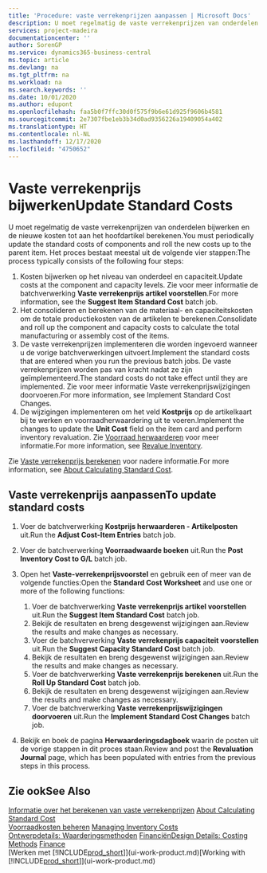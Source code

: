 ```yaml
---
title: 'Procedure: vaste verrekenprijzen aanpassen | Microsoft Docs'
description: U moet regelmatig de vaste verrekenprijzen van onderdelen bijwerken en de nieuwe kosten tot aan het hoofdartikel berekenen.
services: project-madeira
documentationcenter: ''
author: SorenGP
ms.service: dynamics365-business-central
ms.topic: article
ms.devlang: na
ms.tgt_pltfrm: na
ms.workload: na
ms.search.keywords: ''
ms.date: 10/01/2020
ms.author: edupont
ms.openlocfilehash: faa5b0f7ffc30d0f575f9b6e61d925f9606b4581
ms.sourcegitcommit: 2e7307fbe1eb3b34d0ad9356226a19409054a402
ms.translationtype: HT
ms.contentlocale: nl-NL
ms.lasthandoff: 12/17/2020
ms.locfileid: "4750652"
---
```

# <a name="update-standard-costs"></a><span data-ttu-id="3d6f8-103">Vaste verrekenprijs bijwerken</span><span class="sxs-lookup"><span data-stu-id="3d6f8-103">Update Standard Costs</span></span>
<span data-ttu-id="3d6f8-104">U moet regelmatig de vaste verrekenprijzen van onderdelen bijwerken en de nieuwe kosten tot aan het hoofdartikel berekenen.</span><span class="sxs-lookup"><span data-stu-id="3d6f8-104">You must periodically update the standard costs of components and roll the new costs up to the parent item.</span></span> <span data-ttu-id="3d6f8-105">Het proces bestaat meestal uit de volgende vier stappen:</span><span class="sxs-lookup"><span data-stu-id="3d6f8-105">The process typically consists of the following four steps:</span></span>  

1.  <span data-ttu-id="3d6f8-106">Kosten bijwerken op het niveau van onderdeel en capaciteit.</span><span class="sxs-lookup"><span data-stu-id="3d6f8-106">Update costs at the component and capacity levels.</span></span> <span data-ttu-id="3d6f8-107">Zie voor meer informatie de batchverwerking **Vaste verrekenprijs artikel voorstellen**.</span><span class="sxs-lookup"><span data-stu-id="3d6f8-107">For more information, see the **Suggest Item Standard Cost** batch job.</span></span>  
2.  <span data-ttu-id="3d6f8-108">Het consolideren en berekenen van de materiaal- en capaciteitskosten om de totale productiekosten van de artikelen te berekenen.</span><span class="sxs-lookup"><span data-stu-id="3d6f8-108">Consolidate and roll up the component and capacity costs to calculate the total manufacturing or assembly cost of the items.</span></span>  
3.  <span data-ttu-id="3d6f8-109">De vaste verrekenprijzen implementeren die worden ingevoerd wanneer u de vorige batchverwerkingen uitvoert.</span><span class="sxs-lookup"><span data-stu-id="3d6f8-109">Implement the standard costs that are entered when you run the previous batch jobs.</span></span> <span data-ttu-id="3d6f8-110">De vaste verrekenprijzen worden pas van kracht nadat ze zijn geïmplementeerd.</span><span class="sxs-lookup"><span data-stu-id="3d6f8-110">The standard costs do not take effect until they are implemented.</span></span> <span data-ttu-id="3d6f8-111">Zie voor meer informatie Vaste verrekenprijswijzigingen doorvoeren.</span><span class="sxs-lookup"><span data-stu-id="3d6f8-111">For more information, see Implement Standard Cost Changes.</span></span>  
4.  <span data-ttu-id="3d6f8-112">De wijzigingen implementeren om het veld **Kostprijs** op de artikelkaart bij te werken en voorraadherwaardering uit te voeren.</span><span class="sxs-lookup"><span data-stu-id="3d6f8-112">Implement the changes to update the **Unit Cost** field on the item card and perform inventory revaluation.</span></span> <span data-ttu-id="3d6f8-113">Zie [Voorraad herwaarderen](inventory-how-revalue-inventory.md) voor meer informatie.</span><span class="sxs-lookup"><span data-stu-id="3d6f8-113">For more information, see [Revalue Inventory](inventory-how-revalue-inventory.md).</span></span>  

<span data-ttu-id="3d6f8-114">Zie [Vaste verrekenprijs berekenen](finance-about-calculating-standard-cost.md) voor nadere informatie.</span><span class="sxs-lookup"><span data-stu-id="3d6f8-114">For more information, see [About Calculating Standard Cost](finance-about-calculating-standard-cost.md).</span></span>  
## <a name="to-update-standard-costs"></a><span data-ttu-id="3d6f8-115">Vaste verrekenprijs aanpassen</span><span class="sxs-lookup"><span data-stu-id="3d6f8-115">To update standard costs</span></span>  
1.  <span data-ttu-id="3d6f8-116">Voer de batchverwerking **Kostprijs herwaarderen - Artikelposten** uit.</span><span class="sxs-lookup"><span data-stu-id="3d6f8-116">Run the **Adjust Cost-Item Entries** batch job.</span></span>  
2.  <span data-ttu-id="3d6f8-117">Voer de batchverwerking **Voorraadwaarde boeken** uit.</span><span class="sxs-lookup"><span data-stu-id="3d6f8-117">Run the **Post Inventory Cost to G/L** batch job.</span></span>  
3.  <span data-ttu-id="3d6f8-118">Open het **Vaste-verrekenprijsvoorstel** en gebruik een of meer van de volgende functies:</span><span class="sxs-lookup"><span data-stu-id="3d6f8-118">Open the **Standard Cost Worksheet** and use one or more of the following functions:</span></span>  

    1.  <span data-ttu-id="3d6f8-119">Voer de batchverwerking **Vaste verrekenprijs artikel voorstellen** uit.</span><span class="sxs-lookup"><span data-stu-id="3d6f8-119">Run the **Suggest Item Standard Cost** batch job.</span></span>  
    2.  <span data-ttu-id="3d6f8-120">Bekijk de resultaten en breng desgewenst wijzigingen aan.</span><span class="sxs-lookup"><span data-stu-id="3d6f8-120">Review the results and make changes as necessary.</span></span>  
    3.  <span data-ttu-id="3d6f8-121">Voer de batchverwerking **Vaste verrekenprijs capaciteit voorstellen** uit.</span><span class="sxs-lookup"><span data-stu-id="3d6f8-121">Run the **Suggest Capacity Standard Cost** batch job.</span></span>  
    4.  <span data-ttu-id="3d6f8-122">Bekijk de resultaten en breng desgewenst wijzigingen aan.</span><span class="sxs-lookup"><span data-stu-id="3d6f8-122">Review the results and make changes as necessary.</span></span>
    5. <span data-ttu-id="3d6f8-123">Voer de batchverwerking **Vaste verrekenprijs berekenen** uit.</span><span class="sxs-lookup"><span data-stu-id="3d6f8-123">Run the **Roll Up Standard Cost** batch job.</span></span>
    6.  <span data-ttu-id="3d6f8-124">Bekijk de resultaten en breng desgewenst wijzigingen aan.</span><span class="sxs-lookup"><span data-stu-id="3d6f8-124">Review the results and make changes as necessary.</span></span>
    7.  <span data-ttu-id="3d6f8-125">Voer de batchverwerking **Vaste verrekenprijswijzigingen doorvoeren** uit.</span><span class="sxs-lookup"><span data-stu-id="3d6f8-125">Run the **Implement Standard Cost Changes** batch job.</span></span>  
4.  <span data-ttu-id="3d6f8-126">Bekijk en boek de pagina **Herwaarderingsdagboek** waarin de posten uit de vorige stappen in dit proces staan.</span><span class="sxs-lookup"><span data-stu-id="3d6f8-126">Review and post the **Revaluation Journal** page, which has been populated with entries from the previous steps in this process.</span></span>  

## <a name="see-also"></a><span data-ttu-id="3d6f8-127">Zie ook</span><span class="sxs-lookup"><span data-stu-id="3d6f8-127">See Also</span></span>  
 <span data-ttu-id="3d6f8-128">[Informatie over het berekenen van vaste verrekenprijzen](finance-about-calculating-standard-cost.md) </span><span class="sxs-lookup"><span data-stu-id="3d6f8-128">[About Calculating Standard Cost](finance-about-calculating-standard-cost.md) </span></span>  
 <span data-ttu-id="3d6f8-129">[Voorraadkosten beheren](finance-manage-inventory-costs.md) </span><span class="sxs-lookup"><span data-stu-id="3d6f8-129">[Managing Inventory Costs](finance-manage-inventory-costs.md) </span></span>  
 <span data-ttu-id="3d6f8-130">[Ontwerpdetails: Waarderingsmethoden](design-details-costing-methods.md) [Financiën](finance.md)</span><span class="sxs-lookup"><span data-stu-id="3d6f8-130">[Design Details: Costing Methods](design-details-costing-methods.md) [Finance](finance.md)</span></span>  
 <span data-ttu-id="3d6f8-131">[Werken met [!INCLUDE[prod_short](includes/prod_short.md)]](ui-work-product.md)</span><span class="sxs-lookup"><span data-stu-id="3d6f8-131">[Working with [!INCLUDE[prod_short](includes/prod_short.md)]](ui-work-product.md)</span></span>  
